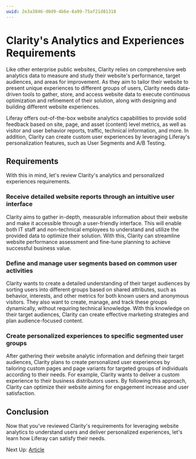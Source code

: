 ```yaml
---
uuid: 2e3a3846-d0d9-4b6e-8a99-75af21d81318
---
```

# Clarity's Analytics and Experiences Requirements

Like other enterprise public websites, Clarity relies on comprehensive web analytics data to measure and study their website's performance, target audiences, and areas for improvement. As they aim to tailor their website to present unique experiences to different groups of users, Clarity needs data-driven tools to gather, store, and access website data to execute continuous optimization and refinement of their solution, along with designing and building different website experiences.

Liferay offers out-of-the-box website analytics capabilities to provide solid feedback based on site, page, and asset (content) level metrics, as well as visitor and user behavior reports, traffic, technical information, and more. In addition, Clarity can create custom user experiences by leveraging Liferay's personalization features, such as User Segments and A/B Testing.

## Requirements

With this in mind, let's review Clarity's analytics and personalized experiences requirements.

### Receive detailed website reports through an intuitive user interface

Clarity aims to gather in-depth, measurable information about their website and make it accessible through a user-friendly interface. This will enable both IT staff and non-technical employees to understand and utilize the provided data to optimize their solution. With this, Clarity can streamline website performance assessment and fine-tune planning to achieve successful business value.

### Define and manage user segments based on common user activities

Clarity wants to create a detailed understanding of their target audiences by sorting users into different groups based on shared attributes, such as behavior, interests, and other metrics for both known users and anonymous visitors. They also want to create, manage, and track these groups dynamically, without requiring technical knowledge. With this knowledge on their target audiences, Clarity can create effective marketing strategies and plan audience-focused content.

### Create personalized experiences to specific segmented user groups

After gathering their website analytic information and defining their target audiences, Clarity plans to create personalized user experiences by tailoring custom pages and page variants for targeted groups of individuals according to their needs. For example, Clarity wants to deliver a custom experience to their business distributors users. By following this approach, Clarity can optimize their website aiming for engagement increase and user satisfaction.

## Conclusion

Now that you've reviewed Clarity's requirements for leveraging website analytics to understand users and deliver personalized experiences, let's learn how Liferay can satisfy their needs.

Next Up: [Article](link)

